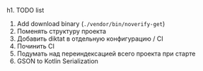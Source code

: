 h1. TODO list

1. Add download binary (`./vendor/bin/noverify-get`)
2. Поменять структуру проекта
3. Добавить diktat в отдельную конфигурацию / CI
4. Починить CI
5. Подумать над переиндексацией всего проекта при старте
6. GSON to Kotlin Serialization
